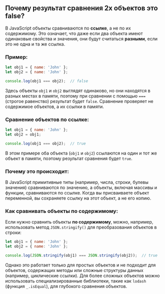 ## Почему результат сравнения 2х объектов это false?

В JavaScript объекты сравниваются по **ссылке**, а не по их содержимому. Это означает, что даже если два объекта имеют одинаковые свойства и значения, они будут считаться **разными**, если это не одна и та же ссылка.

### Пример:

```javascript
let obj1 = { name: 'John' };
let obj2 = { name: 'John' };

console.log(obj1 === obj2);  // false
```

Здесь объекты `obj1` и `obj2` выглядят одинаково, но они находятся в разных местах в памяти, поэтому при сравнении с помощью `===` (строгое равенство) результат будет `false`. Сравнение проверяет не содержимое объектов, а их ссылки в памяти.

### Сравнение объектов по ссылке:

```javascript
let obj1 = { name: 'John' };
let obj2 = obj1;

console.log(obj1 === obj2);  // true
```

В этом примере оба объекта (`obj1` и `obj2`) ссылаются на один и тот же объект в памяти, поэтому результат сравнения будет `true`.

### Почему это происходит:

В JavaScript примитивные типы (например, числа, строки, булевы значения) сравниваются по значению, а объекты, включая массивы и функции, сравниваются по ссылке. Когда вы присваиваете объект переменной, вы сохраняете ссылку на этот объект, а не его копию.

### Как сравнивать объекты по содержимому:

Если нужно сравнить объекты **по содержимому**, можно, например, использовать метод `JSON.stringify()` для преобразования объектов в строки:

```javascript
let obj1 = { name: 'John' };
let obj2 = { name: 'John' };

console.log(JSON.stringify(obj1) === JSON.stringify(obj2));  // true
```

Однако это работает только для простых объектов и не подходит для объектов, содержащих методы или сложные структуры данных (например, циклические ссылки). Для более сложных объектов можно использовать специализированные библиотеки, такие как `lodash` (функция `_.isEqual`), для глубокого сравнения объектов.